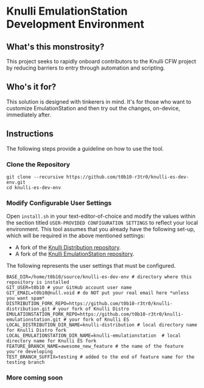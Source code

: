 # Knulli EmulationStation Development Environment

## What's this monstrosity?
This project seeks to rapidly onboard contributors to the Knulli CFW project by reducing barriers to entry through automation and scripting.

## Who's it for?
This solution is designed with tinkerers in mind. It's for those who want to customize EmulationStation and then try out the changes, on-device, immediately after.

## Instructions
The following steps provide a guideline on how to use the tool.
### Clone the Repository
```shell script
git clone --recursive https://github.com/t0b10-r3tr0/knulli-es-dev-env.git
cd knulli-es-dev-env
```
### Modify Configurable User Settings
Open `install.sh` in your text-editor-of-choice and modify the values within the section titled `USER-PROVIDED CONFIGURATION SETTINGS` to reflect your local environment. This tool assumes that you already have the following set-up, which will be required in the above mentioned settings:
* A fork of the [Knulli Distribution repository](https://github.com/knulli-cfw/distribution).
* A fork of the [Knulli EmulationStation repository](https://github.com/knulli-cfw/batocera-emulationstation).

The following represents the user settings that must be configured.
```shell script
BASE_DIR=/home/t0b10/source/knulli-es-dev-env # directory where this repository is installed
GIT_USER=t0b10 # your GitHub account user name
GIT_EMAIL=t0b10@null.void # do NOT put your real email here *unless you want spam*
DISTRIBUTION_FORK_REPO=https://github.com/t0b10-r3tr0/knulli-distribution.git # your fork of Knulli Distro
EMULATIONSTATION_FORK_REPO=https://github.com/t0b10-r3tr0/knulli-emulationstation.git # your fork of Knulli ES
LOCAL_DISTRIBUTION_DIR_NAME=knulli-distribution # local directory name for Knulli Distro fork
LOCAL_EMULATIONSTATION_DIR_NAME=knulli-emulationstation  # local directory name for Knulli ES fork
FEATURE_BRANCH_NAME=awesome_new_feature # the name of the feature you're developing
TEST_BRANCH_SUFFIX=testing # added to the end of feature name for the testing branch
```

### More coming soon